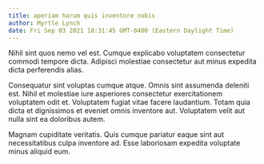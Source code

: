 ```yaml
---
title: aperiam harum quis inventore nobis
author: Myrtle Lynch
date: Fri Sep 03 2021 18:31:45 GMT-0400 (Eastern Daylight Time)
---
```

Nihil sint quos nemo vel est. Cumque explicabo voluptatem consectetur commodi tempore dicta. Adipisci molestiae consectetur aut minus expedita dicta perferendis alias.

 Consequatur sint voluptas cumque atque. Omnis sint assumenda deleniti est. Nihil et molestiae iure asperiores consectetur exercitationem voluptatem odit et. Voluptatem fugiat vitae facere laudantium. Totam quia dicta et dignissimos et eveniet omnis inventore aut. Voluptatem velit aut nulla sint ea doloribus autem.

 Magnam cupiditate veritatis. Quis cumque pariatur eaque sint aut necessitatibus culpa inventore ad. Esse laboriosam expedita voluptate minus aliquid eum.